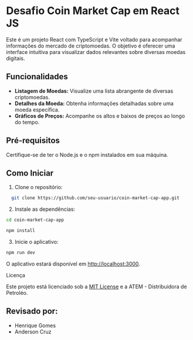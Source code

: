 # Desafio Coin Market Cap em React JS

Este é um projeto React com TypeScript e Vite voltado para acompanhar informações do mercado de criptomoedas. O objetivo é oferecer uma interface intuitiva para visualizar dados relevantes sobre diversas moedas digitais.

## Funcionalidades

- **Listagem de Moedas:** Visualize uma lista abrangente de diversas criptomoedas.
- **Detalhes da Moeda:** Obtenha informações detalhadas sobre uma moeda específica.
- **Gráficos de Preços:** Acompanhe os altos e baixos de preços ao longo do tempo.

## Pré-requisitos

Certifique-se de ter o Node.js e o npm instalados em sua máquina.

## Como Iniciar

1.  Clone o repositório:

```bash
  git clone https://github.com/seu-usuario/coin-market-cap-app.git
```

2.  Instale as dependências:

```bash
cd coin-market-cap-app
```

```bash
npm install
```

3.  Inicie o aplicativo:

```bash
npm run dev
```

O aplicativo estará disponível em [http://localhost:3000](http://localhost:3000).

Licença

Este projeto está licenciado sob a [MIT License](LICENSE) e a ATEM - Distribuidora de Petroléo.


## Revisado por:

- Henrique Gomes
- Anderson Cruz
